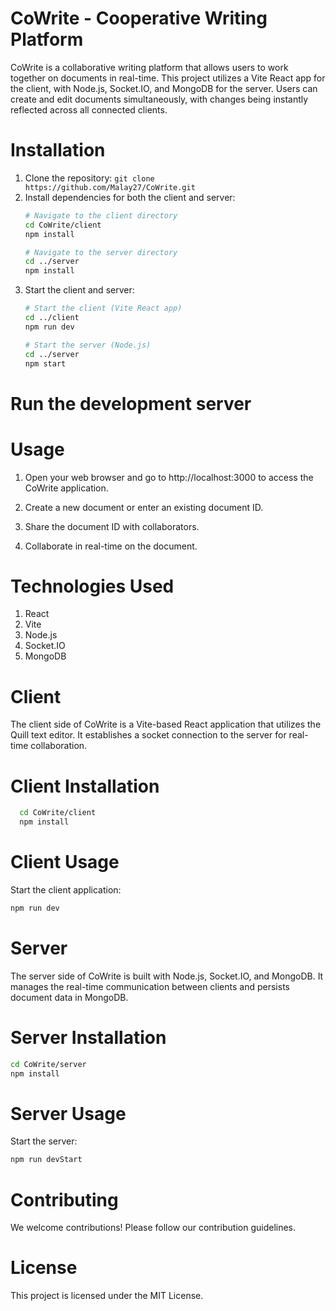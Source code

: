 # CoWrite - Cooperative Writing Platform
CoWrite is a collaborative writing platform that allows users to work together on documents in real-time. This project utilizes a Vite React app for the client, with Node.js, Socket.IO, and MongoDB for the server. Users can create and edit documents simultaneously, with changes being instantly reflected across all connected clients.

# Installation

1. Clone the repository:
   `git clone https://github.com/Malay27/CoWrite.git`
2. Install dependencies for both the client and server:
   ```bash
   # Navigate to the client directory
   cd CoWrite/client
   npm install

   # Navigate to the server directory
   cd ../server
   npm install
   ```
3. Start the client and server:
   ```bash
   # Start the client (Vite React app)
   cd ../client
   npm run dev

   # Start the server (Node.js)
   cd ../server
   npm start
   ```

Run the development server
=======
# Usage
1. Open your web browser and go to http://localhost:3000 to access the CoWrite application.

2. Create a new document or enter an existing document ID.

3. Share the document ID with collaborators.

4. Collaborate in real-time on the document.

# Technologies Used
1. React
2. Vite
3. Node.js
4. Socket.IO
5. MongoDB

# Client
The client side of CoWrite is a Vite-based React application that utilizes the Quill text editor. It establishes a socket connection to the server for real-time collaboration.

# Client Installation

```bash
  cd CoWrite/client
  npm install
```

# Client Usage
Start the client application:

```bash
npm run dev
```

# Server
The server side of CoWrite is built with Node.js, Socket.IO, and MongoDB. It manages the real-time communication between clients and persists document data in MongoDB.

# Server Installation
```bash
cd CoWrite/server
npm install
```

# Server Usage

Start the server:

```bash
npm run devStart
```

# Contributing
We welcome contributions! Please follow our contribution guidelines.

# License
This project is licensed under the MIT License.
